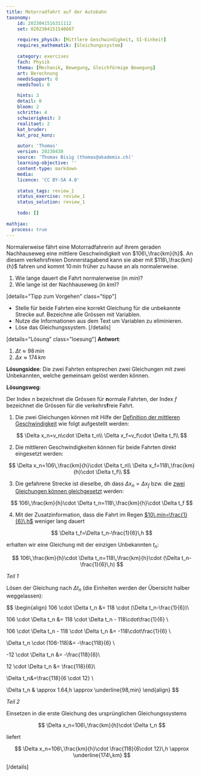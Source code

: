 ```yaml
---
title: Motorradfahrt auf der Autobahn
taxonomy:
	id: 2023041516311112
	set: 0202304151548667

	requires_physik: [Mittlere Geschwindigkeit, SI-Einheit]
	requires_mathematik: [Gleichungssystem]

	category: exercises
	fach: Physik
	thema: [Mechanik, Bewegung, Gleichförmige Bewegung]
	art: Berechnung
	needsSupport: 0
	needsTool: 0

	hints: 3
	detail: 0
	bloom: 2
	schritte: 4
	schwierigkeit: 3
	realitaet: 2
	kat_bruder:
	kat_proz_konz: 

	autor: 'Thomas'
	version: 20230430
	source: 'Thomas Bisig (thomas@akademix.ch)'
	learning-objective: ''
	content-type: markdown
	media:
	licence: 'CC BY-SA 4.0'

	status_tags: review_1
	status_exercise: review_1
	status_solution: review_1

	todo: []

mathjax:
  process: true
---
```

Normalerweise fährt eine Motorradfahrerin auf ihrem geraden Nachhauseweg eine mittlere Geschwindigkeit von $106\,\frac{km}{h}$. An diesem verkehrsfreien Donnerstagabend kann sie aber mit $118\,\frac{km}{h}$ fahren und kommt $10\,min$ früher zu hause an als normalerweise.

1. Wie lange dauert die Fahrt normalerweise (in $min$)?
2. Wie lange ist der Nachhauseweg (in $km$)?

[details="Tipp zum Vorgehen" class="tipp"]
- Stelle für beide Fahrten eine korrekt Gleichung für die unbekannte Strecke auf. Bezeichne alle Grössen mit Variablen.
- Nutze die Informationen aus dem Text um Variablen zu eliminieren.
- Löse das Gleichungssystem.
[/details]

[details="Lösung" class="loesung"]
**Antwort**:
1. $\Delta t\approx 98\,min$
2. $\Delta x\approx 174\,km$

**Lösungsidee**: Die zwei Fahrten entsprechen zwei Gleichungen mit zwei Unbekannten, welche gemeinsam gelöst werden können.

**Lösungsweg**:

Der Index $n$ bezeichnet die Grössen für **n**ormale Fahrten, der Index $f$ bezeichnet die Grössen für die verkehrs**f**reie Fahrt.

1. Die zwei Gleichungen können mit Hilfe der [Definition der mittleren Geschwindigkeit](/konzepte/konzept-1) wie folgt aufgestellt werden:

$$
\Delta x_n=v_n\cdot \Delta t_n\\
\Delta x_f=v_f\cdot \Delta t_f\\
$$

2. Die mittleren Geschwindigkeiten können für beide Fahrten direkt eingesetzt werden:

$$
\Delta x_n=106\,\frac{km}{h}\cdot \Delta t_n\\
\Delta x_f=118\,\frac{km}{h}\cdot \Delta t_f\\
$$

3. Die gefahrene Strecke ist dieselbe, dh dass $\Delta x_n=\Delta x_f$ bzw. die [zwei Gleichungen können gleichgesetzt](/konzepte/konzept-1) werden:

$$
106\,\frac{km}{h}\cdot \Delta t_n=118\,\frac{km}{h}\cdot \Delta t_f
$$

4. Mit der Zusatzinformation, dass die Fahrt im Regen [$10\,min=\frac{1}{6}\,h$](/konzepte/konzept-1) weniger lang dauert

$$
\Delta t_f=\Delta t_n-\frac{1}{6}\,h
$$

erhalten wir eine Gleichung mit der einzigen Unbekannten $t_n$:

$$
106\,\frac{km}{h}\cdot \Delta t_n=118\,\frac{km}{h}\cdot (\Delta t_n-\frac{1}{6}\,h)
$$

_Teil 1_

Lösen der Gleichung nach $\Delta t_n$ (die Einheiten werden der Übersicht halber weggelassen):

$$
\begin{align}
106 \cdot \Delta t_n &= 118 \cdot (\Delta t_n-\frac{1}{6})\\

106 \cdot \Delta t_n &= 118 \cdot \Delta t_n - 118\cdot\frac{1}{6} \\

106 \cdot \Delta t_n - 118 \cdot \Delta t_n &= -118\cdot\frac{1}{6} \\

\Delta t_n \cdot (106-118)&= -\frac{118}{6} \\

-12 \cdot \Delta t_n &= -\frac{118}{6}\\

12 \cdot \Delta t_n &= \frac{118}{6}\\

\Delta t_n&=\frac{118}{6 \cdot 12} \\

\Delta t_n & \approx 1.64\,h \approx \underline{98\,min}
\end{align}
$$

_Teil 2_

Einsetzen in die erste Gleichung des ursprünglichen Gleichungssystems

$$
\Delta x_n=106\,\frac{km}{h}\cdot \Delta t_n
$$

liefert

$$
\Delta x_n=106\,\frac{km}{h}\cdot \frac{118}{6\cdot 12}\,h \approx \underline{174\,km}
$$

[/details]